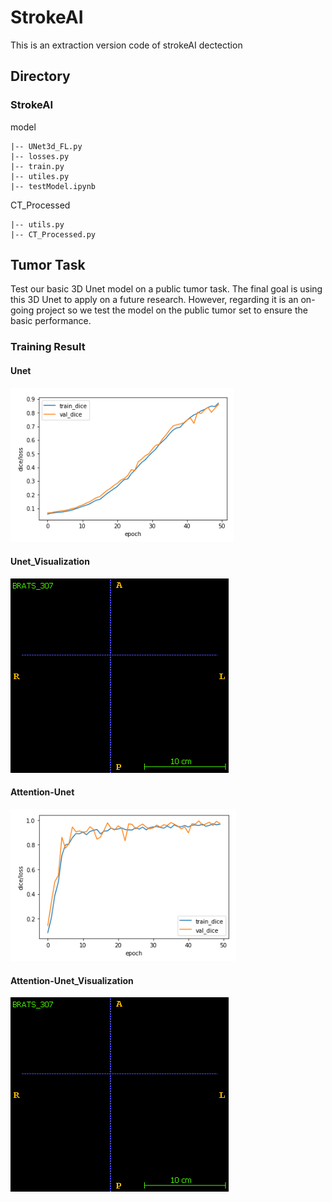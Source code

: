# StrokeAI
This is an extraction version code of strokeAI dectection
## Directory
### StrokeAI
model

    |-- UNet3d_FL.py
    |-- losses.py
    |-- train.py
    |-- utiles.py
    |-- testModel.ipynb    

CT_Processed

    |-- utils.py
    |-- CT_Processed.py
    
## Tumor Task

Test our basic 3D Unet model on a public tumor task. The final goal is using this 3D Unet to apply on a future research. However, regarding it is an on-going project so we test the model on the public tumor set to ensure the basic performance.

### Training Result
#### Unet

![image](https://github.com/j217435/StrokeAI/blob/main/Figure/Unet.PNG)

#### Unet_Visualization

![image](https://github.com/j217435/StrokeAI/blob/main/Figure/307_unet_Axial.gif)

#### Attention-Unet
![image](https://github.com/j217435/StrokeAI/blob/main/Figure/AttUnet.PNG)

#### Attention-Unet_Visualization

![image](https://github.com/j217435/StrokeAI/blob/main/Figure/307_att_Axial.gif)
